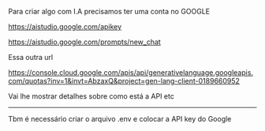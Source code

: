 Para criar algo com I.A precisamos ter uma conta no GOOGLE

https://aistudio.google.com/apikey

https://aistudio.google.com/prompts/new_chat




Essa outra url

https://console.cloud.google.com/apis/api/generativelanguage.googleapis.com/quotas?inv=1&invt=AbzaxQ&project=gen-lang-client-0189660952

Vai lhe mostrar detalhes sobre como está a API etc

-------------

Tbm é necessário criar o arquivo .env e colocar a API key do Google